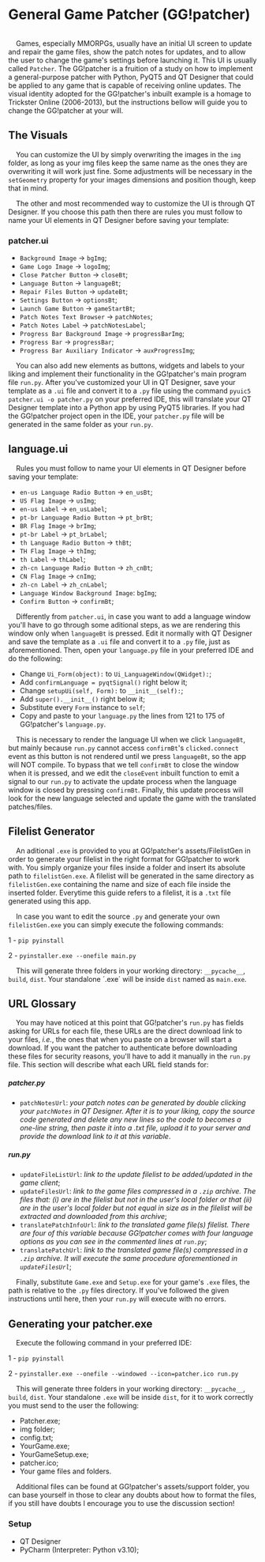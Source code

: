 # General Game Patcher (GG!patcher)

<img src="" align="center"></img>

&nbsp;&nbsp;&nbsp;&nbsp;Games, especially MMORPGs, usually have an initial UI screen to update and repair the game files, show the patch notes for updates, and to allow the user to change the game's settings before launching it. This UI is usually called `Patcher`.
The GG!patcher is a fruition of a study on how to implement a general-purpose patcher with Python, PyQT5 and QT Designer that could be applied to any game that is capable of receiving online updates. The visual identity adopted for the GG!patcher's inbuilt example is a homage to Trickster Online (2006-2013), but the instructions bellow will guide you to change the GG!patcher at your will.

## The Visuals
&nbsp;&nbsp;&nbsp;&nbsp;You can customize the UI by simply overwriting the images in the `img` folder, as long as your img files keep the same name as the ones they are overwriting it will work just fine. Some adjustments will be necessary in the `setGeometry` property for your images dimensions and position though, keep that in mind.

&nbsp;&nbsp;&nbsp;&nbsp;The other and most recommended way to customize the UI is through QT Designer. If you choose this path then there are rules you must follow to name your UI elements in QT Designer before saving your template:

### patcher.ui
 * `Background Image` &rarr; `bgImg`;
 * `Game Logo Image` &rarr; `logoImg`;
 * `Close Patcher Button` &rarr; `closeBt`;
 * `Language Button` &rarr; `languageBt`;
 * `Repair Files Button` &rarr; `updateBt`;
 * `Settings Button` &rarr; `optionsBt`;
 * `Launch Game Button` &rarr; `gameStartBt`;
 * `Patch Notes Text Browser` &rarr; `patchNotes`;
 * `Patch Notes Label` &rarr; `patchNotesLabel`;
 * `Progress Bar Background Image` &rarr; `progressBarImg`;
 * `Progress Bar` &rarr; `progressBar`;
 * `Progress Bar Auxiliary Indicator` &rarr; `auxProgressImg`; 

&nbsp;&nbsp;&nbsp;&nbsp;You can also add new elements as buttons, widgets and labels to your liking and implement their functionality in the GG!patcher's main program file `run.py`. After you've customized your UI in QT Designer, save your template as a `.ui` file and convert it to a `.py` file using the command `pyuic5 patcher.ui -o patcher.py` on your preferred IDE, this will translate your QT Designer template into a Python app by using PyQT5 libraries. If you had the GG!patcher project open in the IDE, your `patcher.py` file will be generated in the same folder as your `run.py`.

## language.ui
&nbsp;&nbsp;&nbsp;&nbsp;Rules you must follow to name your UI elements in QT Designer before saving your template:
 * `en-us Language Radio Button` &rarr; `en_usBt`;
 * `US Flag Image` &rarr; `usImg`;
 * `en-us Label` &rarr; `en_usLabel`;
 * `pt-br Language Radio Button` &rarr; `pt_brBt`;
 * `BR Flag Image` &rarr; `brImg`;
 * `pt-br Label` &rarr; `pt_brLabel`;
 * `th Language Radio Button` &rarr; `thBt`;
 * `TH Flag Image` &rarr; `thImg`;
 * `th Label` &rarr; `thLabel`;
 * `zh-cn Language Radio Button` &rarr; `zh_cnBt`;
 * `CN Flag Image` &rarr; `cnImg`;
 * `zh-cn Label` &rarr; `zh_cnLabel`;
 * `Language Window Background Image`: `bgImg`;
 * `Confirm Button` &rarr; `confirmBt`;

&nbsp;&nbsp;&nbsp;&nbsp;Differently from `patcher.ui`, in case you want to add a language window you'll have to go through some aditional steps, as we are rendering this window only when `languageBt` is pressed.
Edit it normally with QT Designer and save the template as a `.ui` file and convert it to a `.py` file, just as aforementioned. Then, open your `language.py` file in your preferred IDE and do the following:
 * Change `Ui_Form(object):` to `Ui_LanguageWindow(QWidget):`;
 * Add `confirmLanguage = pyqtSignal()` right below it;
 * Change `setupUi(self, Form):` to `__init__(self):`;
 * Add `super().__init__()` right below it;
 * Substitute every `Form` instance to `self`;
 * Copy and paste to your `language.py` the lines from 121 to 175 of GG!patcher's `language.py`. 

&nbsp;&nbsp;&nbsp;&nbsp;This is necessary to render the language UI when we click `languageBt`, but mainly because `run.py` cannot access `confirmBt`'s `clicked.connect` event as this button is not rendered until we press `languageBt`, so the app will NOT compile. To bypass that we tell `confirmBt` to close the window when it is pressed, and we edit the `closeEvent` inbuilt function to emit a signal to our `run.py` to activate the update process when the language window is closed by pressing `confirmBt`. Finally, this update process will look for the new language selected and update the game with the translated patches/files.

## Filelist Generator
&nbsp;&nbsp;&nbsp;&nbsp;An aditional `.exe` is provided to you at GG!patcher's assets/FilelistGen in order to generate your filelist in the right format for GG!patcher to work with. You simply organize your files inside a folder and insert its absolute path to `filelistGen.exe`. A filelist will be generated in the same directory as `filelistGen.exe` containing the name and size of each file inside the inserted folder. Everytime this guide refers to a filelist, it is a `.txt` file generated using this app.

&nbsp;&nbsp;&nbsp;&nbsp;In case you want to edit the source `.py` and generate your own `filelistGen.exe` you can simply execute the following commands:

1 - `pip pyinstall`

2 - `pyinstaller.exe --onefile main.py`

&nbsp;&nbsp;&nbsp;&nbsp;This will generate three folders in your working directory: `__pycache__`, `build`, `dist`. Your standalone ´.exe´ will be inside `dist` named as `main.exe`.

## URL Glossary
&nbsp;&nbsp;&nbsp;&nbsp;You may have noticed at this point that GG!patcher's `run.py` has fields asking for URLs for each file, these URLs are the direct download link to your files, *i.e.*, the ones that when you paste on a browser will start a download. If you want the patcher to authenticate before downloading these files for security reasons, you'll have to add it manually in the `run.py` file. This section will describe what each URL field stands for:

##### patcher.py
 * `patchNotesUrl`: *your patch notes can be generated by double clicking your `patchNotes` in QT Designer. After it is to your liking, copy the source code generated and delete any new lines so the code to becomes a one-line string, then paste it into a .txt file, upload it to your server and provide the download link to it at this variable*.

##### run.py
 * `updateFileListUrl`: *link to the update filelist to be added/updated in the game client*;
 * `updateFilesUrl`: *link to the game files compressed in a `.zip` archive. The files that: (i) are in the filelist but not in the user's local folder or that (ii) are in the user's local folder but not equal in size as in the filelist will be extracted and downloaded from this archive*;
 * `translatePatchInfoUrl`: *link to the translated game file(s) filelist. There are four of this variable because GG!patcher comes with four language options as you can see in the commented lines at `run.py`*;
 * `translatePatchUrl`: *link to the translated game file(s) compressed in a `.zip` archive. It will execute the same procedure aforementioned in `updateFilesUrl`*;
 
&nbsp;&nbsp;&nbsp;&nbsp;Finally, substitute `Game.exe` and `Setup.exe` for your game's `.exe` files, the path is relative to the `.py` files directory. If you've followed the given instructions until here, then your `run.py` will execute with no errors.
 
## Generating your patcher.exe
&nbsp;&nbsp;&nbsp;&nbsp;Execute the following command in your preferred IDE:

1 - `pip pyinstall`

2 - `pyinstaller.exe --onefile --windowed --icon=patcher.ico run.py`

&nbsp;&nbsp;&nbsp;&nbsp;This will generate three folders in your working directory: `__pycache__`, `build`, `dist`. Your standalone `.exe` will be inside `dist`, for it to work correctly you must send to the user the following:

 * Patcher.exe;
 * img folder;
 * config.txt;
 * YourGame.exe;
 * YourGameSetup.exe;
 * patcher.ico;
 * Your game files and folders.
 
&nbsp;&nbsp;&nbsp;&nbsp;Additional files can be found at GG!patcher's assets/support folder, you can base yourself in those to clear any doubts about how to format the files, if you still have doubts I encourage you to use the discussion section!

### Setup 
 * QT Designer
 * PyCharm (Interpreter: Python v3.10);